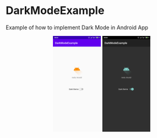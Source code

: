 # DarkModeExample
Example of how to implement Dark Mode in Android App
<p align="center">
  <img src="device-2020-05-24-000229.png" width="25%"/>
  <img src="device-2020-05-24-000259.png" width="25%"/>
</p>

